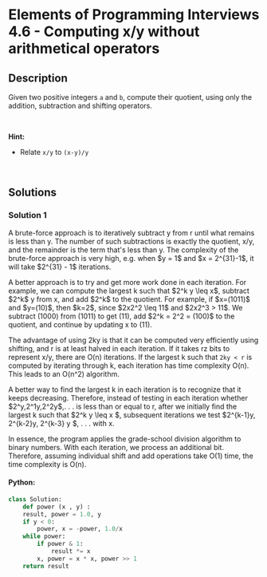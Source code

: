 # Elements of Programming Interviews 4.6 - Computing x/y without arithmetical operators


## Description

<p>Given two positive integers <code>a</code> and <code>b</code>, compute their quotient, using only the addition, subtraction and shifting operators.</p>

<p>&nbsp;</p>
<p><strong>Hint:</strong></p>

<ul>
	<li> Relate <code>x/y</code> to <code>(x-y)/y</code> </li>
</ul>

<br/>

## Solutions

### Solution 1
<p> A brute-force approach is to iteratively subtract y from r until what remains is less than y. The number of such subtractions is exactly the quotient, x/y, and the remainder is the term that's less than y. The complexity of the brute-force approach is very high, e.g. when $y = 1$ and $x = 2^{31}-1$, it will take $2^{31} - 1$ iterations. </p>
<p> A better approach is to try and get more work done in each iteration. For example, we can compute the largest k such that $2^k y \leq x$, subtract $2^k$ y from x, and add $2^k$ to the quotient. For example, if $x=(1011)$ and $y=(10)$, then $k=2$, since $2x2^2 \leq 11$ and $2x2^3 > 11$. We subtract (1000) from (1011) to get (11), add $2^k = 2^2 = (100)$ to the quotient, and continue by updating x to (11). </p>
<p> The advantage of using 2ky is that it can be computed very efficiently using shifting, and r is at least halved in each iteration. If it takes rz bits to represent x/y, there are O(n) iterations. If the largest k such that <code>2ky < r</code> is computed by iterating through k, each iteration has time complexity O(n). This leads to an O(n^2) algorithm. </p>
<p> A better way to find the largest k in each iteration is to recognize that it keeps decreasing. Therefore, instead of testing in each iteration whether $2^y,2^1y,2^2y$,. . . is less than or equal to r, after we initially find the largest k such that $2^k y \leq x $, subsequent iterations we test $2^{k-1}y, 2^{k-2}y, 2^{k-3} y $, . . . with x. </p>

In essence, the program applies the grade-school division algorithm to binary numbers. With each iteration, we process an additional bit. Therefore, assuming individual shift and add operations take O(1) time, the time complexity is O(n).

<!-- tabs:start -->

#### Python:
```python
class Solution:
    def power (x , y) :
	result, power = 1.0, y
	if y < 0:
		power, x = -power, 1.0/x
	while power:
		if power & 1:
			result *= x
		x, power = x * x, power >> 1
	return result
```

<!-- tabs:end -->

<!-- end -->
